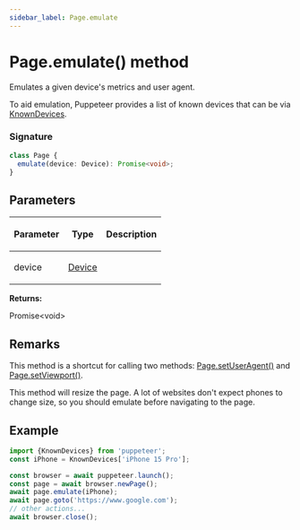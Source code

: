 ```yaml
---
sidebar_label: Page.emulate
---
```


# Page.emulate() method

Emulates a given device's metrics and user agent.

To aid emulation, Puppeteer provides a list of known devices that can be via [KnownDevices](./puppeteer.knowndevices.md).

### Signature

```typescript
class Page {
  emulate(device: Device): Promise<void>;
}
```

## Parameters

<table><thead><tr><th>

Parameter

</th><th>

Type

</th><th>

Description

</th></tr></thead>
<tbody><tr><td>

device

</td><td>

[Device](./puppeteer.device.md)

</td><td>

</td></tr>
</tbody></table>

**Returns:**

Promise&lt;void&gt;

## Remarks

This method is a shortcut for calling two methods: [Page.setUserAgent()](./puppeteer.page.setuseragent.md#overload-2) and [Page.setViewport()](./puppeteer.page.setviewport.md).

This method will resize the page. A lot of websites don't expect phones to change size, so you should emulate before navigating to the page.

## Example

```ts
import {KnownDevices} from 'puppeteer';
const iPhone = KnownDevices['iPhone 15 Pro'];

const browser = await puppeteer.launch();
const page = await browser.newPage();
await page.emulate(iPhone);
await page.goto('https://www.google.com');
// other actions...
await browser.close();
```
